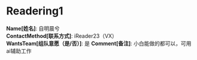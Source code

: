 # Readering1

**Name[姓名]**: 自明晨兮  
**ContactMethod[联系方式]**: iReader23（VX）  
**WantsTeam[组队意愿（是/否）]**: 是
**Comment[备注]**: 小白能做的都可以，可用ai辅助工作  
